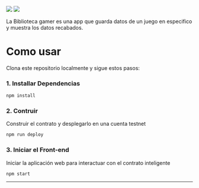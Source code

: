 [![](https://img.shields.io/badge/Contract-JS-yellow)](https://docs.near.org/develop/contracts/anatomy)
[![](https://img.shields.io/badge/Frontend-React-blue)](https://docs.near.org/develop/integrate/frontend)


La Biblioteca gamer es una app que guarda datos de un juego en especifico y muestra los datos recabados.

# Como usar

Clona este repositorio localmente y sigue estos pasos:

### 1. Installar Dependencias
```bash
npm install
```

### 2. Contruir
Construir el contrato y desplegarlo en una cuenta testnet
```bash
npm run deploy
```

### 3. Iniciar el Front-end
Iniciar la aplicación web para interactuar con el contrato inteligente
```bash
npm start
```

---